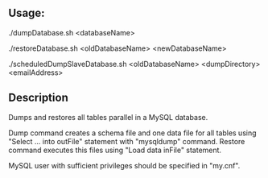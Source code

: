 ## Usage:

./dumpDatabase.sh \<databaseName\>

./restoreDatabase.sh \<oldDatabaseName\> \<newDatabaseName\>

./scheduledDumpSlaveDatabase.sh \<oldDatabaseName\> \<dumpDirectory\> \<emailAddress\>

## Description

Dumps and restores all tables parallel in a MySQL database.

Dump command creates a schema file and one data file for all
tables using "Select ... into outFile" statement with "mysqldump"
command. Restore command executes this files using "Load data
inFile" statement.

MySQL user with sufficient privileges should be specified in
"my.cnf".
